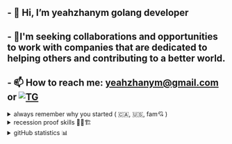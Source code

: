 
## - 👋 Hi, I’m yeahzhanym golang developer
## - 🌱I'm seeking collaborations and opportunities to work with companies that are dedicated to helping others and contributing to a better world.
## - 📫 How to reach me: yeahzhanym@gmail.com or [![TG](https://img.shields.io/badge/Telegram-2CA5E0?style=for-the-badge&logo=telegram&logoColor=white)](https://t.me/yeahzhanym)

<details close>
  <summary>always remember why you started ( 🇨🇦, 🇺🇸, fam💘 ) </summary>
  <p> 
    <img  alt="fam💘" title="<3" height="215px" src="https://media.giphy.com/media/VGACXbkf0AeGs/giphy.gif">
    <img  alt="Canada🇨🇦" title="<3" height="265px" src="https://github.com/yeahzhanym/yeahzhanym/blob/main/assets/hurricane-canada.gif">
    <img  alt="USA🇺🇸" title="<3" height="265px" src="https://github.com/yeahzhanym/yeahzhanym/blob/main/assets/outside-weather.gif">
  </p>
</details>
<details close>
  <summary>recession proof skills 👷🏼🏗️</summary>
    <p>
      🟩proactivity🟦energy🟩work ethic🟦concentration🟩stress resistance🟦learn quickly🟩adapt quickly🟦
    </p>
</details>
<details close>
  <summary>gitHub statistics 📊</summary>
  <br>
    <p>
      <a href="https://github.com/kebradooj" width="100%">
        <img alt="Top Langs" height="165px" src="https://github-readme-stats.vercel.app/api/top-langs/?username=yeahzhanym&layout=compact">
        <img alt="GitHub Stats" height="165px" src="https://github-readme-streak-stats.herokuapp.com?user=yeahzhanym&border_radius=4">
      </a>
    </p>
</details>
<!---
yeahzhanym/yeahzhanym is a ✨ special ✨ repository because its `README.md` (this file) appears on your GitHub profile.
You can click the Preview link to take a look at your changes.
--->
